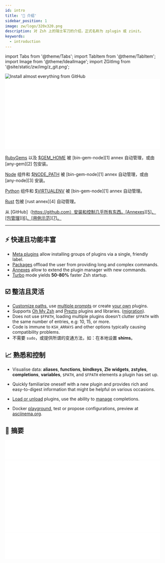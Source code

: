 ```yaml
---
id: intro
title: '🎉 介绍'
sidebar_position: 1
image: zw/logo/320x320.png
description: 对 Zsh 上的瑞士军刀的介绍，正式名称为 zplugin 或 zinit。
keywords:
  - introduction
---
```


import Tabs from '@theme/Tabs'; import TabItem from '@theme/TabItem'; import Image from '@theme/IdealImage';
import ZGitImg from '@site/static/zw/img/z_git.png';

<Image className="ScreenView" img={ZGitImg} alt='Install almost everything from GitHub' />

<div align="center">
<a href="https://github.com/z-shell">
  <img
    className="ScreenViewFull"
    src="https://raw.githubusercontent.com/z-shell/.github/main/metrics/metrics.svg"
    alt="Z-Shell 组织"
  />
</a>
</div>

<Tabs>
  <TabItem value="gems" label="RubyGems">

[RubyGems](https://rubygems.org) 以及 [$GEM_HOME](https://guides.rubygems.org/command-reference/#gem-environment) 被 [bin-gem-node][1] annex 自动管理，或由 [any-gem][2] 包安装。

  </TabItem>
  <TabItem value="node" label="Node">

[Node](https://www.npmjs.com) 组件和 [$NODE_PATH](https://nodejs.org/api/modules.html#modules_loading_from_the_global_folders) 被 [bin-gem-node][1] annex 自动管理，或由 [any-node][3] 安装。

  </TabItem>
  <TabItem value="pip" label="Python">

[Python](https://python.org) 组件和 [$VIRTUALENV](https://docs.python.org/3/tutorial/venv.html) 被 [bin-gem-node][1] annex 自动管理。

  </TabItem>
  <TabItem value="rust" label="Rust">

[Rust](https://crates.io) 包被 [rust annex][4] 自动管理。

  </TabItem>
  <TabItem value="github" label="GitHub" default>

从 [GitHub]（https://github.com）安装和控制几乎所有东西。[Annexes][5]、[包管理][6]、[用例示范][7]。

</TabItem>
</Tabs>

---

## ⚡️ 快速且功能丰富

- [Meta plugins][16] allow installing groups of plugins via a single, friendly label.
- [Packages][6] offload the user from providing long and complex commands.
- [Annexes][5] allow to extend the plugin manager with new commands.
- [Turbo][8] mode yields **50-80%** faster Zsh startup.

## ☑️ 整洁且灵活

- [Customize paths][9], use [multiple prompts][10] or create [your own][11] plugins.
- Supports [Oh My Zsh][12] and [Prezto][12] plugins and libraries. ([migration][13]).
- Does not use `$FPATH`, loading multiple plugins doesn't clutter `$FPATH` with the same number of entries, e.g: 10, 15, or more.
- Code is immune to `KSH_ARRAYS` and other options typically causing compatibility problems.
- 不需要 `sudo`，或提供所谓的变通方法，如：在本地设置 **shims**。

## 📈 熟悉和控制

- Visualise data: **aliases**, **functions**, **bindkeys**, **Zle widgets**, **zstyles**, **completions**, **variables**, `$PATH`, and `$FPATH` elements a plugin has set up.
- Quickly familiarize oneself with a new plugin and provides rich and easy-to-digest information that might be helpful on various occasions.
- [Load or unload][14] plugins, use the ability to [manage][15] completions.

- Docker [playground](https://github.com/z-shell/playground), test or propose configurations, preview at [asciinema.org](https://asciinema.org/a/459358).

## 📢 摘要

<!-- markdownlint-disable -->

<div align="center">
<a href="https://github.com/orgs/z-shell/projects">
  <img
    className="ScreenView"
    src="https://raw.githubusercontent.com/z-shell/.github/main/metrics/plugin/projects/projects.svg"
    alt="Z-Shell 项目"
  />
</a>
<a href="https://github.com/z-shell/">
  <img
    className="ScreenViewFull"
    src="https://raw.githubusercontent.com/z-shell/.github/main/metrics/plugin/followup/followup.svg"
    alt="Z-Shell 深入"
  />
</a>
<a href="https://github.com/z-shell/zw">
  <img
    className="ScreenViewFull"
    src="https://raw.githubusercontent.com/z-shell/.github/main/metrics/plugin/pagespeed/detailed.svg"
    alt="ZW 页面速度"
  />
</a>
</div>

<!-- markdownlint-restore -->

[5]: /docs/ecosystem/annexes
[6]: /docs/ecosystem/packages/packages-overview
[8]: /docs/getting_started/overview#turbo-mode-zsh--53
[9]: /docs/guides/customization#customizing-paths
[10]: /docs/guides/customization#multiple-prompts
[11]: /docs/guides/customization#non-github-local-plugins
[12]: /docs/getting_started/overview#oh-my-zsh-prezto
[12]: /docs/getting_started/overview#oh-my-zsh-prezto
[13]: /docs/getting_started/migration
[14]: /docs/guides/commands#loading-and-unloading
[15]: /docs/guides/commands#completions-management
[16]: /search?q=meta+plugins
